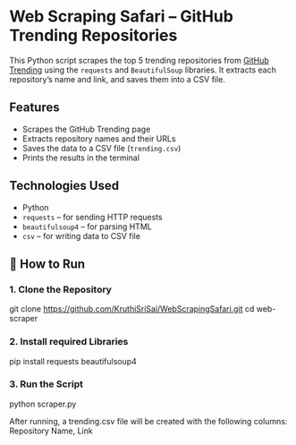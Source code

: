 # Web Scraping Safari – GitHub Trending Repositories

This Python script scrapes the top 5 trending repositories from [GitHub Trending](https://github.com/trending) using the `requests` and `BeautifulSoup` libraries. It extracts each repository’s name and link, and saves them into a CSV file.

## Features

-  Scrapes the GitHub Trending page
-  Extracts repository names and their URLs
-  Saves the data to a CSV file (`trending.csv`)
-  Prints the results in the terminal

## Technologies Used

- Python 
- `requests` – for sending HTTP requests
- `beautifulsoup4` – for parsing HTML
- `csv` – for writing data to CSV file

## 🚀 How to Run

### 1. Clone the Repository
git clone https://github.com/KruthiSriSai/WebScrapingSafari.git
cd web-scraper
### 2. Install required Libraries
pip install requests beautifulsoup4
### 3. Run the Script
python scraper.py

After running, a trending.csv file will be created with the following columns:
Repository Name, Link






